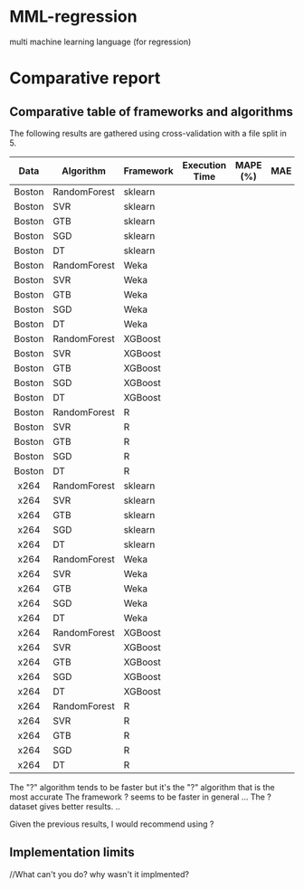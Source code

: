 # MML-regression
multi machine learning language (for regression)

<h1>Comparative report</h1>

<h2>Comparative table of frameworks and algorithms</h2>

The following results are gathered using cross-validation with a file split in 5.

|  Data  | Algorithm        | Framework | Execution Time | MAPE (%) | MAE | MSE |
|:------:|------------------|-----------|----------------|----------|-----|-----|
| Boston |   RandomForest   |  sklearn  |                |          |     |     |
| Boston |       SVR        |  sklearn  |                |          |     |     |
| Boston |       GTB        |  sklearn  |                |          |     |     |
| Boston |       SGD        |  sklearn  |                |          |     |     |
| Boston |       DT         |  sklearn  |                |          |     |     |
| Boston |   RandomForest   |    Weka   |                |          |     |     |
| Boston |       SVR        |    Weka   |                |          |     |     |
| Boston |       GTB        |    Weka   |                |          |     |     |
| Boston |       SGD        |    Weka   |                |          |     |     |
| Boston |       DT         |    Weka   |                |          |     |     |
| Boston |   RandomForest   |  XGBoost  |                |          |     |     |
| Boston |       SVR        |  XGBoost  |                |          |     |     |
| Boston |       GTB        |  XGBoost  |                |          |     |     |
| Boston |       SGD        |  XGBoost  |                |          |     |     |
| Boston |       DT         |  XGBoost  |                |          |     |     |
| Boston |   RandomForest   |     R     |                |          |     |     |
| Boston |       SVR        |     R     |                |          |     |     |
| Boston |       GTB        |     R     |                |          |     |     |
| Boston |       SGD        |     R     |                |          |     |     |
| Boston |       DT         |     R     |                |          |     |     |
|  x264  |   RandomForest   |  sklearn  |                |          |     |     |
|  x264  |       SVR        |  sklearn  |                |          |     |     |
|  x264  |       GTB        |  sklearn  |                |          |     |     |
|  x264  |       SGD        |  sklearn  |                |          |     |     |
|  x264  |       DT         |  sklearn  |                |          |     |     |
|  x264  |   RandomForest   |    Weka   |                |          |     |     |
|  x264  |       SVR        |    Weka   |                |          |     |     |
|  x264  |       GTB        |    Weka   |                |          |     |     |
|  x264  |       SGD        |    Weka   |                |          |     |     |
|  x264  |       DT         |    Weka   |                |          |     |     |
|  x264  |   RandomForest   |  XGBoost  |                |          |     |     |
|  x264  |       SVR        |  XGBoost  |                |          |     |     |
|  x264  |       GTB        |  XGBoost  |                |          |     |     |
|  x264  |       SGD        |  XGBoost  |                |          |     |     |
|  x264  |       DT         |  XGBoost  |                |          |     |     |
|  x264  |   RandomForest   |     R     |                |          |     |     |
|  x264  |       SVR        |     R     |                |          |     |     |
|  x264  |       GTB        |     R     |                |          |     |     |
|  x264  |       SGD        |     R     |                |          |     |     |
|  x264  |       DT         |     R     |                |          |     |     |


The "?" algorithm tends to be faster but it's the "?" algorithm that is the most accurate
The framework ? seems to be faster in general
...
The ? dataset gives better results.
..

Given the previous results, I would recommend using ?


<h2>Implementation limits</h2>
//What can't you do? why wasn't it implmented?
